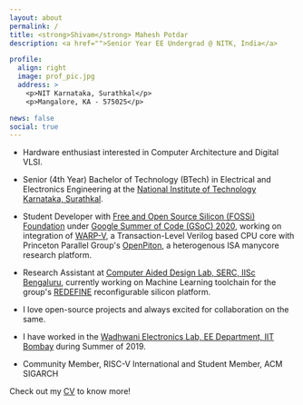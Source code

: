 ```yaml
---
layout: about
permalink: /
title: <strong>Shivam</strong> Mahesh Potdar
description: <a href="">Senior Year EE Undergrad @ NITK, India</a>

profile:
  align: right
  image: prof_pic.jpg
  address: >
    <p>NIT Karnataka, Surathkal</p>
    <p>Mangalore, KA - 575025</p>

news: false
social: true
---
```


- Hardware enthusiast interested in Computer Architecture and Digital VLSI.

- Senior (4th Year) Bachelor of Technology (BTech) in Electrical and Electronics Engineering at the [National Institute of Technology Karnataka, Surathkal](https://www.nitk.ac.in/).

- Student Developer with [Free and Open Source Silicon (FOSSi) Foundation](https://fossi-foundation.org) under [Google Summer of Code (GSoC) 2020](https://summerofcode.withgoogle.com), working on integration of [WARP-V](https://github.com/shivampotdar/warp-v), a Transaction-Level Verilog based CPU core with Princeton Parallel Group's [OpenPiton](https://github.com/shivampotdar/openpiton), a heterogenous ISA manycore research platform.

- Research Assistant at [Computer Aided Design Lab, SERC, IISc Bengaluru](http://cadl.iisc.ernet.in/), currently working on Machine Learning toolchain for the group's [REDEFINE](https://morphing.in/redefine) reconfigurable silicon platform.

- I love open-source projects and always excited for collaboration on the same.

- I have worked in the [Wadhwani Electronics Lab, EE Department, IIT Bombay](https://www.ee.iitb.ac.in/~wel_iitb/) during Summer of 2019.

- Community Member, RISC-V International and Student Member, ACM SIGARCH

Check out my [CV](/assets/pdf/CV_Shivam_Potdar_NITK.pdf) to know more!
